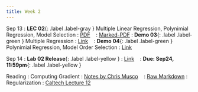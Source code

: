 ```yaml
---
title: Week 2
---
```


Sep 13
: **LEC 02**{: .label .label-gray } Multiple Linear Regression, Polynimial Regression, Model Selection
  : [PDF](lectures/02-multiple-regression/Lec02.pdf) &nbsp;&nbsp;
  : [Marked-PDF](lectures/02-multiple-regression/Lec02-marked.pdf)
: **Demo 03**{: .label .label-green } Multiple Regression 
  : [Link](https://drive.google.com/file/d/1yvq0DLyIIWlmsJ6xYKQFDfYDgo2dzVxf/view) &nbsp;&nbsp;
: **Demo 04**{: .label .label-green } Polynimial Regression, Model Order Selection
  : [Link](https://drive.google.com/file/d/1WrE0wFpcns00wU2uQgR4IWKm0CATGwpv/view) &nbsp;&nbsp;

Sep 14
: **Lab 02 Release**{: .label .label-yellow } 
  : [Link](https://drive.google.com/file/u/0/d/1edDOH1gs1-5jBu-lrKGyRnJV0ZQd90_q/edit) &nbsp;&nbsp;
  : **Due: Sep24, 11:59pm**{: .label .label-yellow }

Reading
: Computing Gradient
  : [Notes by Chris Musco](https://www.chrismusco.com/machinelearning2023_grad/gradient_practice.pdf) &nbsp;&nbsp;
  : [Raw Markdown](https://www.chrismusco.com/machinelearning2023_grad/gradient_practice.md)
: Regularization 
  : [Caltech Lecture 12](https://work.caltech.edu/lectures.html#lectures)

